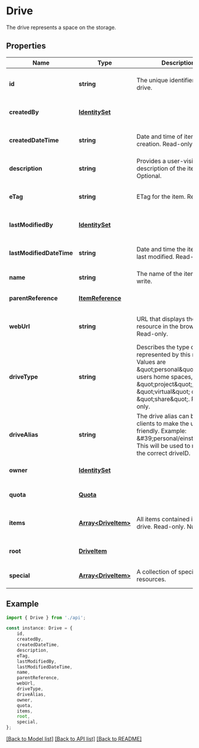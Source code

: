 # Drive

The drive represents a space on the storage.

## Properties

Name | Type | Description | Notes
------------ | ------------- | ------------- | -------------
**id** | **string** | The unique identifier for this drive. | [optional] [readonly] [default to undefined]
**createdBy** | [**IdentitySet**](IdentitySet.md) |  | [optional] [default to undefined]
**createdDateTime** | **string** | Date and time of item creation. Read-only. | [optional] [readonly] [default to undefined]
**description** | **string** | Provides a user-visible description of the item. Optional. | [optional] [default to undefined]
**eTag** | **string** | ETag for the item. Read-only. | [optional] [readonly] [default to undefined]
**lastModifiedBy** | [**IdentitySet**](IdentitySet.md) |  | [optional] [default to undefined]
**lastModifiedDateTime** | **string** | Date and time the item was last modified. Read-only. | [optional] [readonly] [default to undefined]
**name** | **string** | The name of the item. Read-write. | [default to undefined]
**parentReference** | [**ItemReference**](ItemReference.md) |  | [optional] [default to undefined]
**webUrl** | **string** | URL that displays the resource in the browser. Read-only. | [optional] [readonly] [default to undefined]
**driveType** | **string** | Describes the type of drive represented by this resource. Values are \&quot;personal\&quot; for users home spaces, \&quot;project\&quot;, \&quot;virtual\&quot; or \&quot;share\&quot;. Read-only. | [optional] [readonly] [default to undefined]
**driveAlias** | **string** | The drive alias can be used in clients to make the urls user friendly. Example: \&#39;personal/einstein\&#39;. This will be used to resolve to the correct driveID. | [optional] [default to undefined]
**owner** | [**IdentitySet**](IdentitySet.md) |  | [optional] [default to undefined]
**quota** | [**Quota**](Quota.md) |  | [optional] [default to undefined]
**items** | [**Array&lt;DriveItem&gt;**](DriveItem.md) | All items contained in the drive. Read-only. Nullable. | [optional] [readonly] [default to undefined]
**root** | [**DriveItem**](DriveItem.md) |  | [optional] [default to undefined]
**special** | [**Array&lt;DriveItem&gt;**](DriveItem.md) | A collection of special drive resources. | [optional] [default to undefined]

## Example

```typescript
import { Drive } from './api';

const instance: Drive = {
    id,
    createdBy,
    createdDateTime,
    description,
    eTag,
    lastModifiedBy,
    lastModifiedDateTime,
    name,
    parentReference,
    webUrl,
    driveType,
    driveAlias,
    owner,
    quota,
    items,
    root,
    special,
};
```

[[Back to Model list]](../README.md#documentation-for-models) [[Back to API list]](../README.md#documentation-for-api-endpoints) [[Back to README]](../README.md)
